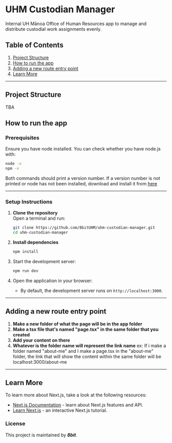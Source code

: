 # **UHM Custodian Manager**

Internal UH Mānoa Office of Human Resources app to manage and distribute custodial work assignments evenly.

## **Table of Contents**
1. [Project Structure](#project-structure)
2. [How to run the app](#how-to-run-the-app)
3. [Adding a new route entry point](#adding-a-new-route-entry-point)
4. [Learn More](#learn-more)

---

## **Project Structure**

TBA

## **How to run the app**

### **Prerequisites**
Ensure you have node installed. You can check whether you have node.js with:

```sh
node -v
npm -v
```

Both commands should print a version number. If a version number is not printed or node has not been installed, download and install it from [here](https://nodejs.org/en/download)

---

### **Setup Instructions**
1. **Clone the repository**  
   Open a terminal and run:

   ```sh
   git clone https://github.com/8bitUHM/uhm-custodian-manager.git
   cd uhm-custodian-manager
   ```
2. **Install dependencies**  
   ```sh
   npm install
   ```
3. Start the development server:
    ```sh
    npm run dev
    ```
4. Open the application in your browser:

   - By default, the development server runs on `http://localhost:3000`.

---
## Adding a new route entry point
1. **Make a new folder of what the page will be in the app folder**
2.	**Make a tsx file that's named "page.tsx" in the same folder that you created**
3.	**Add your content on there**
4.	**Whatever is the folder name will represent the link name**
ex: If i make a folder named "about-me" and I make a page.tsx in the "about-me" folder, the link that will show the content within the same folder will be localhost:3000/about-me

---
## Learn More

To learn more about Next.js, take a look at the following resources:

- [Next.js Documentation](https://nextjs.org/docs) - learn about Next.js features and API.
- [Learn Next.js](https://nextjs.org/learn) - an interactive Next.js tutorial.

### **License**
This project is maintained by ***8bit***.
